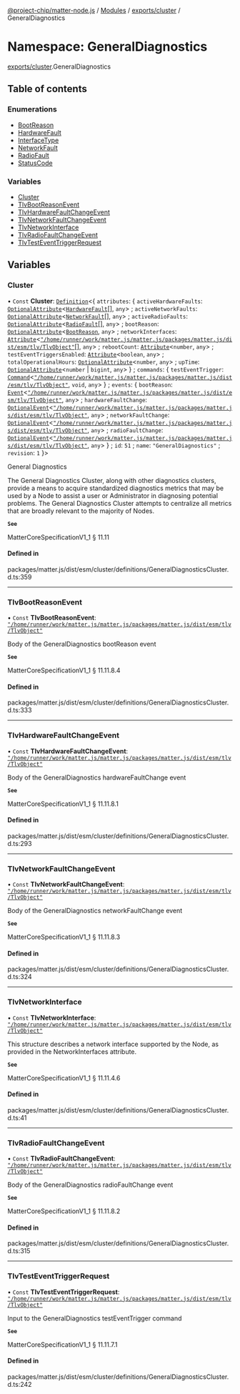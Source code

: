 [@project-chip/matter-node.js](../README.md) / [Modules](../modules.md) / [exports/cluster](exports_cluster.md) / GeneralDiagnostics

# Namespace: GeneralDiagnostics

[exports/cluster](exports_cluster.md).GeneralDiagnostics

## Table of contents

### Enumerations

- [BootReason](../enums/exports_cluster.GeneralDiagnostics.BootReason.md)
- [HardwareFault](../enums/exports_cluster.GeneralDiagnostics.HardwareFault.md)
- [InterfaceType](../enums/exports_cluster.GeneralDiagnostics.InterfaceType.md)
- [NetworkFault](../enums/exports_cluster.GeneralDiagnostics.NetworkFault.md)
- [RadioFault](../enums/exports_cluster.GeneralDiagnostics.RadioFault.md)
- [StatusCode](../enums/exports_cluster.GeneralDiagnostics.StatusCode.md)

### Variables

- [Cluster](exports_cluster.GeneralDiagnostics.md#cluster)
- [TlvBootReasonEvent](exports_cluster.GeneralDiagnostics.md#tlvbootreasonevent)
- [TlvHardwareFaultChangeEvent](exports_cluster.GeneralDiagnostics.md#tlvhardwarefaultchangeevent)
- [TlvNetworkFaultChangeEvent](exports_cluster.GeneralDiagnostics.md#tlvnetworkfaultchangeevent)
- [TlvNetworkInterface](exports_cluster.GeneralDiagnostics.md#tlvnetworkinterface)
- [TlvRadioFaultChangeEvent](exports_cluster.GeneralDiagnostics.md#tlvradiofaultchangeevent)
- [TlvTestEventTriggerRequest](exports_cluster.GeneralDiagnostics.md#tlvtesteventtriggerrequest)

## Variables

### Cluster

• `Const` **Cluster**: [`Definition`](exports_cluster.ClusterFactory.md#definition)<{ `attributes`: { `activeHardwareFaults`: [`OptionalAttribute`](exports_cluster.md#optionalattribute)<[`HardwareFault`](../enums/exports_cluster.GeneralDiagnostics.HardwareFault.md)[], `any`\> ; `activeNetworkFaults`: [`OptionalAttribute`](exports_cluster.md#optionalattribute)<[`NetworkFault`](../enums/exports_cluster.GeneralDiagnostics.NetworkFault.md)[], `any`\> ; `activeRadioFaults`: [`OptionalAttribute`](exports_cluster.md#optionalattribute)<[`RadioFault`](../enums/exports_cluster.GeneralDiagnostics.RadioFault.md)[], `any`\> ; `bootReason`: [`OptionalAttribute`](exports_cluster.md#optionalattribute)<[`BootReason`](../enums/exports_cluster.GeneralDiagnostics.BootReason.md), `any`\> ; `networkInterfaces`: [`Attribute`](exports_cluster.md#attribute)<[`"/home/runner/work/matter.js/matter.js/packages/matter.js/dist/esm/tlv/TlvObject"`](export._internal_.__home_runner_work_matter_js_matter_js_packages_matter_js_dist_esm_tlv_TlvObject_.md)[], `any`\> ; `rebootCount`: [`Attribute`](exports_cluster.md#attribute)<`number`, `any`\> ; `testEventTriggersEnabled`: [`Attribute`](exports_cluster.md#attribute)<`boolean`, `any`\> ; `totalOperationalHours`: [`OptionalAttribute`](exports_cluster.md#optionalattribute)<`number`, `any`\> ; `upTime`: [`OptionalAttribute`](exports_cluster.md#optionalattribute)<`number` \| `bigint`, `any`\>  } ; `commands`: { `testEventTrigger`: [`Command`](exports_cluster.md#command)<[`"/home/runner/work/matter.js/matter.js/packages/matter.js/dist/esm/tlv/TlvObject"`](export._internal_.__home_runner_work_matter_js_matter_js_packages_matter_js_dist_esm_tlv_TlvObject_.md), `void`, `any`\>  } ; `events`: { `bootReason`: [`Event`](exports_cluster.md#event)<[`"/home/runner/work/matter.js/matter.js/packages/matter.js/dist/esm/tlv/TlvObject"`](export._internal_.__home_runner_work_matter_js_matter_js_packages_matter_js_dist_esm_tlv_TlvObject_.md), `any`\> ; `hardwareFaultChange`: [`OptionalEvent`](exports_cluster.md#optionalevent)<[`"/home/runner/work/matter.js/matter.js/packages/matter.js/dist/esm/tlv/TlvObject"`](export._internal_.__home_runner_work_matter_js_matter_js_packages_matter_js_dist_esm_tlv_TlvObject_.md), `any`\> ; `networkFaultChange`: [`OptionalEvent`](exports_cluster.md#optionalevent)<[`"/home/runner/work/matter.js/matter.js/packages/matter.js/dist/esm/tlv/TlvObject"`](export._internal_.__home_runner_work_matter_js_matter_js_packages_matter_js_dist_esm_tlv_TlvObject_.md), `any`\> ; `radioFaultChange`: [`OptionalEvent`](exports_cluster.md#optionalevent)<[`"/home/runner/work/matter.js/matter.js/packages/matter.js/dist/esm/tlv/TlvObject"`](export._internal_.__home_runner_work_matter_js_matter_js_packages_matter_js_dist_esm_tlv_TlvObject_.md), `any`\>  } ; `id`: ``51`` ; `name`: ``"GeneralDiagnostics"`` ; `revision`: ``1``  }\>

General Diagnostics

The General Diagnostics Cluster, along with other diagnostics clusters, provide a means to acquire standardized
diagnostics metrics that may be used by a Node to assist a user or Administrator in diagnosing potential
problems. The General Diagnostics Cluster attempts to centralize all metrics that are broadly relevant to the
majority of Nodes.

**`See`**

MatterCoreSpecificationV1_1 § 11.11

#### Defined in

packages/matter.js/dist/esm/cluster/definitions/GeneralDiagnosticsCluster.d.ts:359

___

### TlvBootReasonEvent

• `Const` **TlvBootReasonEvent**: [`"/home/runner/work/matter.js/matter.js/packages/matter.js/dist/esm/tlv/TlvObject"`](export._internal_.__home_runner_work_matter_js_matter_js_packages_matter_js_dist_esm_tlv_TlvObject_.md)

Body of the GeneralDiagnostics bootReason event

**`See`**

MatterCoreSpecificationV1_1 § 11.11.8.4

#### Defined in

packages/matter.js/dist/esm/cluster/definitions/GeneralDiagnosticsCluster.d.ts:333

___

### TlvHardwareFaultChangeEvent

• `Const` **TlvHardwareFaultChangeEvent**: [`"/home/runner/work/matter.js/matter.js/packages/matter.js/dist/esm/tlv/TlvObject"`](export._internal_.__home_runner_work_matter_js_matter_js_packages_matter_js_dist_esm_tlv_TlvObject_.md)

Body of the GeneralDiagnostics hardwareFaultChange event

**`See`**

MatterCoreSpecificationV1_1 § 11.11.8.1

#### Defined in

packages/matter.js/dist/esm/cluster/definitions/GeneralDiagnosticsCluster.d.ts:293

___

### TlvNetworkFaultChangeEvent

• `Const` **TlvNetworkFaultChangeEvent**: [`"/home/runner/work/matter.js/matter.js/packages/matter.js/dist/esm/tlv/TlvObject"`](export._internal_.__home_runner_work_matter_js_matter_js_packages_matter_js_dist_esm_tlv_TlvObject_.md)

Body of the GeneralDiagnostics networkFaultChange event

**`See`**

MatterCoreSpecificationV1_1 § 11.11.8.3

#### Defined in

packages/matter.js/dist/esm/cluster/definitions/GeneralDiagnosticsCluster.d.ts:324

___

### TlvNetworkInterface

• `Const` **TlvNetworkInterface**: [`"/home/runner/work/matter.js/matter.js/packages/matter.js/dist/esm/tlv/TlvObject"`](export._internal_.__home_runner_work_matter_js_matter_js_packages_matter_js_dist_esm_tlv_TlvObject_.md)

This structure describes a network interface supported by the Node, as provided in the NetworkInterfaces
attribute.

**`See`**

MatterCoreSpecificationV1_1 § 11.11.4.6

#### Defined in

packages/matter.js/dist/esm/cluster/definitions/GeneralDiagnosticsCluster.d.ts:41

___

### TlvRadioFaultChangeEvent

• `Const` **TlvRadioFaultChangeEvent**: [`"/home/runner/work/matter.js/matter.js/packages/matter.js/dist/esm/tlv/TlvObject"`](export._internal_.__home_runner_work_matter_js_matter_js_packages_matter_js_dist_esm_tlv_TlvObject_.md)

Body of the GeneralDiagnostics radioFaultChange event

**`See`**

MatterCoreSpecificationV1_1 § 11.11.8.2

#### Defined in

packages/matter.js/dist/esm/cluster/definitions/GeneralDiagnosticsCluster.d.ts:315

___

### TlvTestEventTriggerRequest

• `Const` **TlvTestEventTriggerRequest**: [`"/home/runner/work/matter.js/matter.js/packages/matter.js/dist/esm/tlv/TlvObject"`](export._internal_.__home_runner_work_matter_js_matter_js_packages_matter_js_dist_esm_tlv_TlvObject_.md)

Input to the GeneralDiagnostics testEventTrigger command

**`See`**

MatterCoreSpecificationV1_1 § 11.11.7.1

#### Defined in

packages/matter.js/dist/esm/cluster/definitions/GeneralDiagnosticsCluster.d.ts:242

